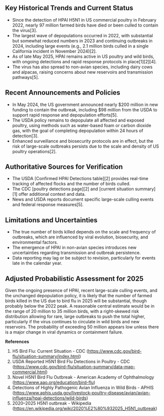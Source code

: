 ## Key Historical Trends and Current Status

- Since the detection of HPAI H5N1 in US commercial poultry in February 2022, nearly 97 million farmed birds have died or been culled to contain the virus[3].
- The largest wave of depopulations occurred in 2022, with substantial but somewhat reduced numbers in 2023 and continuing outbreaks in 2024, including large events (e.g., 2.1 million birds culled in a single California incident in November 2024)[2].
- As of late May 2025, HPAI remains active in US poultry and wild birds, with ongoing detections and rapid response protocols in place[1][2][4].
- The virus has also spread to non-avian species, including dairy cows and alpacas, raising concerns about new reservoirs and transmission pathways[5].

## Recent Announcements and Policies

- In May 2024, the US government announced nearly $200 million in new funding to contain the outbreak, including $98 million from the USDA to support rapid response and depopulation efforts[5].
- The USDA policy remains to depopulate all affected and exposed poultry, using methods such as water-based foam or carbon dioxide gas, with the goal of completing depopulation within 24 hours of detection[3].
- Enhanced surveillance and biosecurity protocols are in effect, but the risk of large-scale outbreaks persists due to the scale and density of US poultry operations[2].

## Authoritative Sources for Verification

- The USDA [Confirmed HPAI Detections table][2] provides real-time tracking of affected flocks and the number of birds culled.
- The CDC [poultry detections page][2] and [current situation summary][1] offer additional context and data.
- News and USDA reports document specific large-scale culling events and federal response measures[5].

## Limitations and Uncertainties

- The true number of birds killed depends on the scale and frequency of outbreaks, which are influenced by viral evolution, biosecurity, and environmental factors.
- The emergence of HPAI in non-avian species introduces new uncertainties regarding transmission and outbreak persistence.
- Data reporting may lag or be subject to revision, particularly for events late in the calendar year.

## Adjusted Probabilistic Assessment for 2025

Given the ongoing presence of HPAI, recent large-scale culling events, and the unchanged depopulation policy, it is likely that the number of farmed birds killed in the US due to bird flu in 2025 will be substantial, though probably below the 2022 peak. A reasonable central estimate would be in the range of 20 million to 35 million birds, with a right-skewed risk distribution allowing for rare, large outbreaks to push the total higher, particularly if the virus continues to circulate in wild birds and new reservoirs. The probability of exceeding 50 million appears low unless there is a major change in viral dynamics or containment failure.

**References**

1. H5 Bird Flu: Current Situation - CDC (https://www.cdc.gov/bird-flu/situation-summary/index.html)
2. USDA Reported H5N1 Bird Flu Detections in Poultry - CDC (https://www.cdc.gov/bird-flu/situation-summary/data-map-commercial.html)
3. Novel H5N1 Bird Flu Outbreak - American Academy of Ophthalmology (https://www.aao.org/education/bird-flu)
4. Detections of Highly Pathogenic Avian Influenza in Wild Birds - APHIS (https://www.aphis.usda.gov/livestock-poultry-disease/avian/avian-influenza/hpai-detections/wild-birds)
5. 2020–2025 H5N1 outbreak - Wikipedia (https://en.wikipedia.org/wiki/2020%E2%80%932025_H5N1_outbreak)